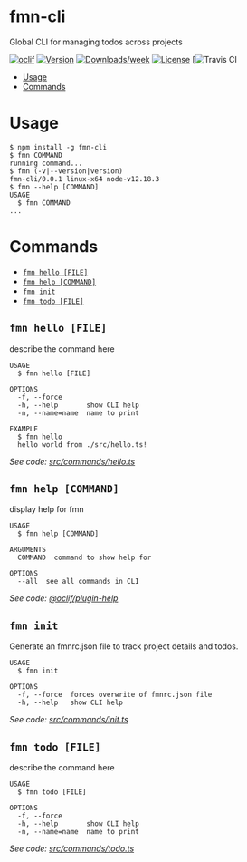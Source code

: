 fmn-cli
=======

Global CLI for managing todos across projects

[![oclif](https://img.shields.io/badge/cli-oclif-brightgreen.svg)](https://oclif.io)
[![Version](https://img.shields.io/npm/v/fmn-cli.svg)](https://npmjs.org/package/fmn-cli)
[![Downloads/week](https://img.shields.io/npm/dw/fmn-cli.svg)](https://npmjs.org/package/fmn-cli)
[![License](https://img.shields.io/npm/l/fmn-cli.svg)](https://github.com/techturnip/fmn-cli/blob/master/package.json)
[![Travis CI](https://travis-ci.com/techturnip/forget-me-not-cli.svg?branch=master)

<!-- toc -->
* [Usage](#usage)
* [Commands](#commands)
<!-- tocstop -->
# Usage
<!-- usage -->
```sh-session
$ npm install -g fmn-cli
$ fmn COMMAND
running command...
$ fmn (-v|--version|version)
fmn-cli/0.0.1 linux-x64 node-v12.18.3
$ fmn --help [COMMAND]
USAGE
  $ fmn COMMAND
...
```
<!-- usagestop -->
# Commands
<!-- commands -->
* [`fmn hello [FILE]`](#fmn-hello-file)
* [`fmn help [COMMAND]`](#fmn-help-command)
* [`fmn init`](#fmn-init)
* [`fmn todo [FILE]`](#fmn-todo-file)

## `fmn hello [FILE]`

describe the command here

```
USAGE
  $ fmn hello [FILE]

OPTIONS
  -f, --force
  -h, --help       show CLI help
  -n, --name=name  name to print

EXAMPLE
  $ fmn hello
  hello world from ./src/hello.ts!
```

_See code: [src/commands/hello.ts](https://github.com/techturnip/forget-me-not-cli/blob/v0.0.1/src/commands/hello.ts)_

## `fmn help [COMMAND]`

display help for fmn

```
USAGE
  $ fmn help [COMMAND]

ARGUMENTS
  COMMAND  command to show help for

OPTIONS
  --all  see all commands in CLI
```

_See code: [@oclif/plugin-help](https://github.com/oclif/plugin-help/blob/v3.2.0/src/commands/help.ts)_

## `fmn init`

Generate an fmnrc.json file to track project details and todos.

```
USAGE
  $ fmn init

OPTIONS
  -f, --force  forces overwrite of fmnrc.json file
  -h, --help   show CLI help
```

_See code: [src/commands/init.ts](https://github.com/techturnip/forget-me-not-cli/blob/v0.0.1/src/commands/init.ts)_

## `fmn todo [FILE]`

describe the command here

```
USAGE
  $ fmn todo [FILE]

OPTIONS
  -f, --force
  -h, --help       show CLI help
  -n, --name=name  name to print
```

_See code: [src/commands/todo.ts](https://github.com/techturnip/forget-me-not-cli/blob/v0.0.1/src/commands/todo.ts)_
<!-- commandsstop -->
